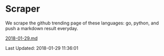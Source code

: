 # Scraper

We scrape the github trending page of these languages: go, python, and push a markdown result everyday.

[2018-01-29.md](https://github.com/borays/Scraper/blob/master/2018-01-29.md)

Last Updated: 2018-01-29 11:36:01